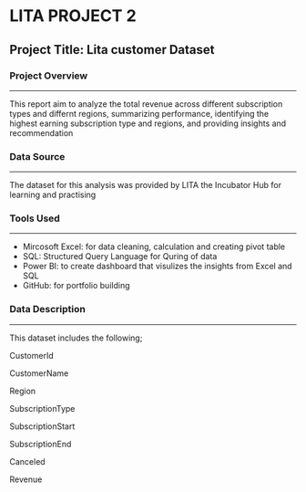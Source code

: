 # LITA PROJECT 2
## Project Title: Lita customer Dataset

### Project Overview
---
This report aim to analyze the total revenue across different subscription types and differnt regions, summarizing performance, identifying the highest earning subscription type and regions, and providing insights and recommendation

### Data Source
---
The dataset for this analysis was provided by LITA the Incubator Hub for learning and practising 

### Tools Used
---
- Mircosoft Excel: for data cleaning, calculation and creating pivot table
- SQL: Structured Query Language for Quring of data
- Power BI: to create dashboard that visulizes the insights from Excel and SQL
- GitHub: for portfolio building

### Data Description
---
This dataset includes the following;

CustomerId

CustomerName

Region

SubscriptionType

SubscriptionStart

SubscriptionEnd

Canceled

Revenue
